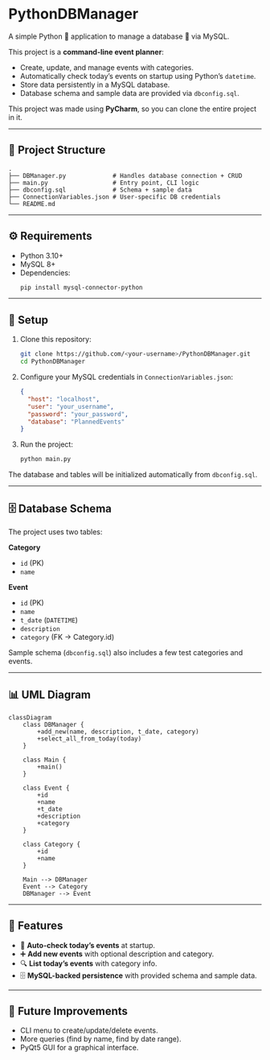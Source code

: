 # PythonDBManager  
A simple Python 🐍 application to manage a database 💾 via MySQL.  

This project is a **command-line event planner**:  
- Create, update, and manage events with categories.  
- Automatically check today’s events on startup using Python’s `datetime`.  
- Store data persistently in a MySQL database.  
- Database schema and sample data are provided via `dbconfig.sql`.  

This project was made using **PyCharm**, so you can clone the entire project in it.

---

## 📂 Project Structure
```
.
├── DBManager.py             # Handles database connection + CRUD
├── main.py                  # Entry point, CLI logic
├── dbconfig.sql             # Schema + sample data
├── ConnectionVariables.json # User-specific DB credentials
└── README.md
```

---

## ⚙️ Requirements
- Python 3.10+  
- MySQL 8+  
- Dependencies:
  ```bash
  pip install mysql-connector-python
  ```

---

## 🚀 Setup
1. Clone this repository:
   ```bash
   git clone https://github.com/<your-username>/PythonDBManager.git
   cd PythonDBManager
   ```

2. Configure your MySQL credentials in `ConnectionVariables.json`:
   ```json
   {
     "host": "localhost",
     "user": "your_username",
     "password": "your_password",
     "database": "PlannedEvents"
   }
   ```

3. Run the project:
   ```bash
   python main.py
   ```

The database and tables will be initialized automatically from `dbconfig.sql`.  

---

## 🗄️ Database Schema
The project uses two tables:  

**Category**  
- `id` (PK)  
- `name`  

**Event**  
- `id` (PK)  
- `name`  
- `t_date` (`DATETIME`)  
- `description`  
- `category` (FK → Category.id)  

Sample schema (`dbconfig.sql`) also includes a few test categories and events.

---

## 📊 UML Diagram
```mermaid
classDiagram
    class DBManager {
        +add_new(name, description, t_date, category)
        +select_all_from_today(today)
    }

    class Main {
        +main()
    }

    class Event {
        +id
        +name
        +t_date
        +description
        +category
    }

    class Category {
        +id
        +name
    }

    Main --> DBManager
    Event --> Category
    DBManager --> Event
```

---

## 📌 Features
- 📅 **Auto-check today’s events** at startup.  
- ➕ **Add new events** with optional description and category.  
- 🔍 **List today’s events** with category info.  
- 🗄️ **MySQL-backed persistence** with provided schema and sample data.  

---

## 🔮 Future Improvements
- CLI menu to create/update/delete events.  
- More queries (find by name, find by date range).  
- PyQt5 GUI for a graphical interface.  
